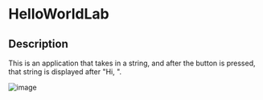 # HelloWorldLab

## Description

This is an application that takes in a string, and after the button is pressed, that string is displayed after "Hi, ".

![image](https://github.com/ereizas/HelloWorldLab/assets/71237683/f5ed18a7-c4b5-4d90-a97e-f16db28d4397)
